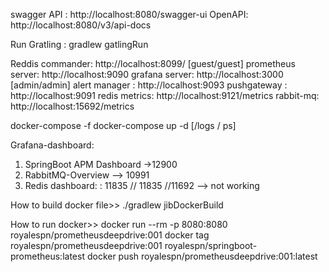 swagger API : http://localhost:8080/swagger-ui
OpenAPI: http://localhost:8080/v3/api-docs

Run Gratling : gradlew gatlingRun

Reddis commander: http://localhost:8099/ [guest/guest]
prometheus server: http://localhost:9090
grafana server:    http://localhost:3000 [admin/admin]
alert manager :    http://localhost:9093
pushgateway :      http://localhost:9091
redis metrics:     http://localhost:9121/metrics
rabbit-mq:         http://localhost:15692/metrics


docker-compose -f docker-compose up -d    [/logs / ps]


Grafana-dashboard:
1. SpringBoot APM Dashboard ->12900
2. RabbitMQ-Overview     --> 10991
3. Redis dashboard: : 11835 // 11835 //11692 --> not working


How to build docker file>>
./gradlew jibDockerBuild

How to run docker>>
docker run --rm -p 8080:8080 royalespn/prometheusdeepdrive:001
docker tag royalespn/prometheusdeepdrive:001 royalespn/springboot-prometheus:latest
docker push royalespn/prometheusdeepdrive:001:latest